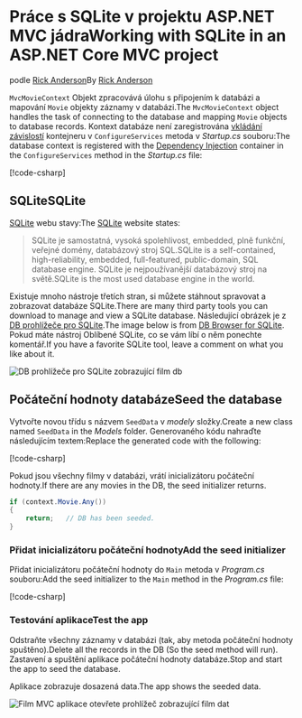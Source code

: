 # <a name="working-with-sqlite-in-an-aspnet-core-mvc-project"></a><span data-ttu-id="e7540-101">Práce s SQLite v projektu ASP.NET MVC jádra</span><span class="sxs-lookup"><span data-stu-id="e7540-101">Working with SQLite in an ASP.NET Core MVC project</span></span>

<span data-ttu-id="e7540-102">podle [Rick Anderson](https://twitter.com/RickAndMSFT)</span><span class="sxs-lookup"><span data-stu-id="e7540-102">By [Rick Anderson](https://twitter.com/RickAndMSFT)</span></span>

<span data-ttu-id="e7540-103">`MvcMovieContext` Objekt zpracovává úlohu s připojením k databázi a mapování `Movie` objekty záznamy v databázi.</span><span class="sxs-lookup"><span data-stu-id="e7540-103">The `MvcMovieContext` object handles the task of connecting to the database and mapping `Movie` objects to database records.</span></span> <span data-ttu-id="e7540-104">Kontext databáze není zaregistrována [vkládání závislostí](xref:fundamentals/dependency-injection) kontejneru v `ConfigureServices` metoda v *Startup.cs* souboru:</span><span class="sxs-lookup"><span data-stu-id="e7540-104">The database context is registered with the [Dependency Injection](xref:fundamentals/dependency-injection) container in the `ConfigureServices` method in the *Startup.cs* file:</span></span>

[!code-csharp[](../../tutorials/first-mvc-app-xplat/start-mvc/sample/MvcMovie/Startup.cs?name=snippet2&highlight=6-8)]

## <a name="sqlite"></a><span data-ttu-id="e7540-105">SQLite</span><span class="sxs-lookup"><span data-stu-id="e7540-105">SQLite</span></span>

<span data-ttu-id="e7540-106">[SQLite](https://www.sqlite.org/) webu stavy:</span><span class="sxs-lookup"><span data-stu-id="e7540-106">The [SQLite](https://www.sqlite.org/) website states:</span></span>

> <span data-ttu-id="e7540-107">SQLite je samostatná, vysoká spolehlivost, embedded, plně funkční, veřejné domény, databázový stroj SQL.</span><span class="sxs-lookup"><span data-stu-id="e7540-107">SQLite is a self-contained, high-reliability, embedded, full-featured, public-domain, SQL database engine.</span></span> <span data-ttu-id="e7540-108">SQLite je nejpoužívanější databázový stroj na světě.</span><span class="sxs-lookup"><span data-stu-id="e7540-108">SQLite is the most used database engine in the world.</span></span>

<span data-ttu-id="e7540-109">Existuje mnoho nástroje třetích stran, si můžete stáhnout spravovat a zobrazovat databáze SQLite.</span><span class="sxs-lookup"><span data-stu-id="e7540-109">There are many third party tools you can download to manage and view a SQLite database.</span></span> <span data-ttu-id="e7540-110">Následující obrázek je z [DB prohlížeče pro SQLite](http://sqlitebrowser.org/).</span><span class="sxs-lookup"><span data-stu-id="e7540-110">The image below is from [DB Browser for SQLite](http://sqlitebrowser.org/).</span></span> <span data-ttu-id="e7540-111">Pokud máte nástroj Oblíbené SQLite, co se vám líbí o něm ponechte komentář.</span><span class="sxs-lookup"><span data-stu-id="e7540-111">If you have a favorite SQLite tool, leave a comment on what you like about it.</span></span>

![DB prohlížeče pro SQLite zobrazující film db](../../tutorials/first-mvc-app-xplat/working-with-sql/_static/dbb.png)

## <a name="seed-the-database"></a><span data-ttu-id="e7540-113">Počáteční hodnoty databáze</span><span class="sxs-lookup"><span data-stu-id="e7540-113">Seed the database</span></span>

<span data-ttu-id="e7540-114">Vytvořte novou třídu s názvem `SeedData` v *modely* složky.</span><span class="sxs-lookup"><span data-stu-id="e7540-114">Create a new class named `SeedData` in the *Models* folder.</span></span> <span data-ttu-id="e7540-115">Generovaného kódu nahraďte následujícím textem:</span><span class="sxs-lookup"><span data-stu-id="e7540-115">Replace the generated code with the following:</span></span>

[!code-csharp[](../../tutorials/first-mvc-app/start-mvc/sample/MvcMovie/Models/SeedData.cs?name=snippet_1)]

<span data-ttu-id="e7540-116">Pokud jsou všechny filmy v databázi, vrátí inicializátoru počáteční hodnoty.</span><span class="sxs-lookup"><span data-stu-id="e7540-116">If there are any movies in the DB, the seed initializer returns.</span></span>

```csharp
if (context.Movie.Any())
{
    return;   // DB has been seeded.
}
```

<a name="si"></a>
### <a name="add-the-seed-initializer"></a><span data-ttu-id="e7540-117">Přidat inicializátoru počáteční hodnoty</span><span class="sxs-lookup"><span data-stu-id="e7540-117">Add the seed initializer</span></span>

<span data-ttu-id="e7540-118">Přidat inicializátoru počáteční hodnoty do `Main` metoda v *Program.cs* souboru:</span><span class="sxs-lookup"><span data-stu-id="e7540-118">Add the seed initializer to the `Main` method in the *Program.cs* file:</span></span>

[!code-csharp[](../../tutorials/first-mvc-app/start-mvc/sample/MvcMovie/Program.cs?highlight=6,16-32)]

### <a name="test-the-app"></a><span data-ttu-id="e7540-119">Testování aplikace</span><span class="sxs-lookup"><span data-stu-id="e7540-119">Test the app</span></span>

<span data-ttu-id="e7540-120">Odstraňte všechny záznamy v databázi (tak, aby metoda počáteční hodnoty spuštěno).</span><span class="sxs-lookup"><span data-stu-id="e7540-120">Delete all the records in the DB (So the seed method will run).</span></span> <span data-ttu-id="e7540-121">Zastavení a spuštění aplikace počáteční hodnoty databáze.</span><span class="sxs-lookup"><span data-stu-id="e7540-121">Stop and start the app to seed the database.</span></span>
   
<span data-ttu-id="e7540-122">Aplikace zobrazuje dosazená data.</span><span class="sxs-lookup"><span data-stu-id="e7540-122">The app shows the seeded data.</span></span>

![Film MVC aplikace otevřete prohlížeč zobrazující film dat](../../tutorials/first-mvc-app/working-with-sql/_static/m55.png)
